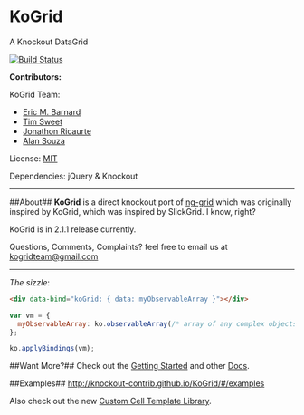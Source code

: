 # KoGrid

A Knockout DataGrid

[![Build Status](https://travis-ci.org/Knockout-Contrib/KoGrid.svg?branch=2.1.5)](https://travis-ci.org/Knockout-Contrib/KoGrid)


__Contributors:__

KoGrid Team:
* [Eric M. Barnard](https://github.com/ericmbarnard)
* [Tim Sweet](http://ornerydevelopment.blogspot.com/)
* [Jonathon Ricaurte](https://github.com/jonricaurte)
* [Alan Souza](https://github.com/alansouzati)

License: [MIT](http://www.opensource.org/licenses/mit-license.php)

Dependencies: jQuery & Knockout
***
##About##
__KoGrid__ is a direct knockout port of [ng-grid](http://angular-ui.github.com/ng-grid/) which was originally inspired by KoGrid, which was inspired by SlickGrid. I know, right?

KoGrid is in 2.1.1 release currently.

Questions, Comments, Complaints? feel free to email us at kogridteam@gmail.com

***
_The sizzle_:

```html
<div data-bind="koGrid: { data: myObservableArray }"></div>
```
```javascript
var vm = {
  myObservableArray: ko.observableArray(/* array of any complex objects */)
};

ko.applyBindings(vm);
```

##Want More?##
Check out the [Getting Started](https://github.com/Knockout-Contrib/KoGrid/wiki/Getting-Started) and other [Docs](https://github.com/Knockout-Contrib/KoGrid/wiki).

##Examples##
http://knockout-contrib.github.io/KoGrid/#/examples

Also check out the new [Custom Cell Template Library](https://github.com/Knockout-Contrib/KoGrid/wiki/Cell-Template-Library).
